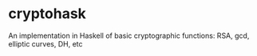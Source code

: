 # cryptohask
An implementation in Haskell of basic cryptographic functions: RSA, gcd, elliptic curves, DH, etc
